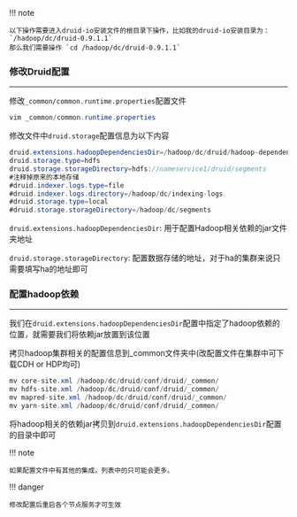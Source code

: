 !!! note

    以下操作需要进入druid-io安装文件的根目录下操作，比如我的druid-io安装目录为： `/hadoop/dc/druid-0.9.1.1`
    那么我们需要操作 `cd /hadoop/dc/druid-0.9.1.1`

### 修改Druid配置

---

修改`_common/common.runtime.properties`配置文件

```java
vim _common/common.runtime.properties
```

修改文件中`druid.storage`配置信息为以下内容

```java
druid.extensions.hadoopDependenciesDir=/hadoop/dc/druid/hadoop-dependencies/hadoop-client/2.7.3
druid.storage.type=hdfs
druid.storage.storageDirectory=hdfs://nameservice1/druid/segments
#注释掉原来的本地存储
#druid.indexer.logs.type=file
#druid.indexer.logs.directory=/hadoop/dc/indexing-logs
#druid.storage.type=local
#druid.storage.storageDirectory=/hadoop/dc/segments
```

`druid.extensions.hadoopDependenciesDir`: 用于配置Hadoop相关依赖的jar文件夹地址

`druid.storage.storageDirectory`: 配置数据存储的地址，对于ha的集群来说只需要填写ha的地址即可

### 配置hadoop依赖

---

我们在`druid.extensions.hadoopDependenciesDir`配置中指定了hadoop依赖的位置，就需要我们将依赖jar放置到该位置

拷贝hadoop集群相关的配置信息到_common文件夹中(改配置文件在集群中可下载CDH or HDP均可)

```java
mv core-site.xml /hadoop/dc/druid/conf/druid/_common/
mv hdfs-site.xml /hadoop/dc/druid/conf/druid/_common/
mv mapred-site.xml /hadoop/dc/druid/conf/druid/_common/
mv yarn-site.xml /hadoop/dc/druid/conf/druid/_common/
```

将hadoop相关的依赖jar拷贝到`druid.extensions.hadoopDependenciesDir`配置的目录中即可

!!! note

    如果配置文件中有其他的集成，列表中的只可能会更多。

!!! danger

    修改配置后重启各个节点服务才可生效
